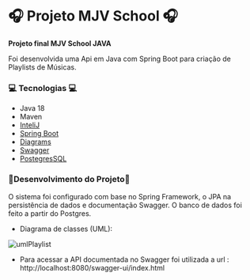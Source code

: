 **<h1>🎧 Projeto MJV School 🎧</h1>**

**Projeto final MJV School JAVA**

Foi desenvolvida uma Api em Java com Spring Boot para criação de Playlists de Músicas.

<h3>💻 Tecnologias 💻</h3>

- Java 18
- Maven
- [InteliJ](https://www.jetbrains.com/pt-br/idea/)
- [Spring Boot](https://spring.io/projects/spring-boot)
- [Diagrams](https://app.diagrams.net/) 
- [Swagger](https://swagger.io/) 
- [PostegresSQL](https://www.postgresql.org/)

<h3>📝Desenvolvimento do Projeto📝</h3>
O sistema foi configurado com base no Spring Framework, o JPA na persistência de dados e documentação Swagger. O banco de dados foi feito a partir do Postgres.

- Diagrama de classes (UML):

![umlPlaylist](https://user-images.githubusercontent.com/99191483/169045393-f3aaea1d-a7d5-481b-9f25-3058b7620402.png)


- Para acessar a API documentada no Swagger foi utilizada a url : http://localhost:8080/swagger-ui/index.html
